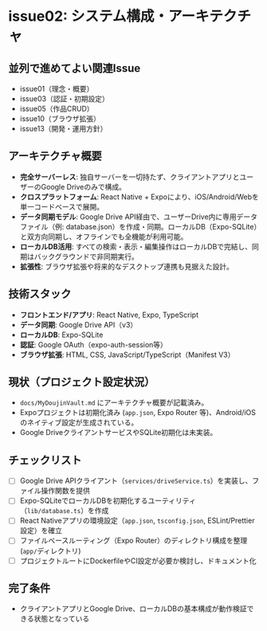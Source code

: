 # issue02: システム構成・アーキテクチャ

## 並列で進めてよい関連Issue
- issue01（理念・概要）
- issue03（認証・初期設定）
- issue05（作品CRUD）
- issue10（ブラウザ拡張）
- issue13（開発・運用方針）

## アーキテクチャ概要
- **完全サーバーレス**: 独自サーバーを一切持たず、クライアントアプリとユーザーのGoogle Driveのみで構成。
- **クロスプラットフォーム**: React Native + Expoにより、iOS/Android/Webを単一コードベースで展開。
- **データ同期モデル**: Google Drive API経由で、ユーザーDrive内に専用データファイル（例: database.json）を作成・同期。ローカルDB（Expo-SQLite）と双方向同期し、オフラインでも全機能が利用可能。
- **ローカルDB活用**: すべての検索・表示・編集操作はローカルDBで完結し、同期はバックグラウンドで非同期実行。
- **拡張性**: ブラウザ拡張や将来的なデスクトップ連携も見据えた設計。

## 技術スタック
- **フロントエンド/アプリ**: React Native, Expo, TypeScript
- **データ同期**: Google Drive API（v3）
- **ローカルDB**: Expo-SQLite
- **認証**: Google OAuth（expo-auth-session等）
- **ブラウザ拡張**: HTML, CSS, JavaScript/TypeScript（Manifest V3）

## 現状（プロジェクト設定状況）
- `docs/MyDoujinVault.md` にアーキテクチャ概要が記載済み。
- Expoプロジェクトは初期化済み (`app.json`, Expo Router 等)、Android/iOSのネイティブ設定が生成されている。
- Google DriveクライアントサービスやSQLite初期化は未実装。

## チェックリスト
- [ ] Google Drive APIクライアント（`services/driveService.ts`）を実装し、ファイル操作関数を提供
- [ ] Expo-SQLiteでローカルDBを初期化するユーティリティ（`lib/database.ts`）を作成
- [ ] React Nativeアプリの環境設定（`app.json`, `tsconfig.json`, ESLint/Prettier設定）を確立
- [ ] ファイルベースルーティング（Expo Router）のディレクトリ構成を整理 (`app/`ディレクトリ)
- [ ] プロジェクトルートにDockerfileやCI設定が必要か検討し、ドキュメント化

## 完了条件
- クライアントアプリとGoogle Drive、ローカルDBの基本構成が動作検証できる状態となっている
